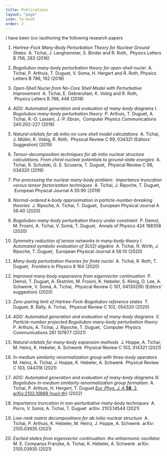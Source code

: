 ```yaml
---
title: Publications
layout: "page"
icon: fa-book
order: 2
---
```


I have been (co-)authoring the following research papers

1. *Hartree-Fock Many-Body Perturbation Theory for Nuclear Ground States *
A. Tichai, J. Langhammer, S. Binder and R. Roth,
 Physics Letters B 756, 283 (2016)

2. *Bogoliubov many-body perturbation theory for open-shell nuclei*
 A. Tichai, P.  Arthuis, T. Duguet,  V. Soma, H. Hergert and R. Roth, Physics Letters B 786, 192 (2018)

3. *Open-Shell Nuclei from No-Core Shell Model with Perturbative Improvement*
 A. Tichai, E. Gebrerufael, K.  Vobig and R. Roth,  
 Physics Letters B 786, 448 (2018)

4. *ADG: Automated generation and evaluation of many-body diagrams I. Bogoliubov many-body perturbation theory *
P. Arthuis, T. Duguet, A. Tichai, R.-D. Lasseri, J.-P. Ebran,
 Computer Physics Communications 240:202-227 (2018)

5. *Natural orbitals for ab initio no-core shell model calculations *
A. Tichai, J. Müller, K. Vobig, R. Roth, 
Physical Review C 99, 034321 (Editors’ Suggestion) (2019)

6. *Tensor-decomposition techniques for ab initio nuclear structure calculations. From chiral nuclear potentials to ground-state energies *
A. Tichai, R. Schutski, G. E. Scuseria, T. Duguet,
 Physical Review C 99, 034320 (2019)

7. *Pre-processing the nuclear many-body problem:   Importance truncation versus tensor factorization techniques *
A. Tichai, J. Ripoche, T. Duguet,
 European Physical Journal A 55:90 (2019)

8. *Normal-ordered k-body approximation in particle-number-breaking theories*
 J. Ripoche, A. Tichai, T. Duguet,
 European Physical Journal A 56:40 (2020)

9. *Bogoliubov many-body perturbation theory under constraint *
P. Demol, M. Frosini, A. Tichai, V. Somà, T. Duguet,
 Annals of Physics 424 168358 (2020)

10. *Symmetry reduction of tensor networks in many-body theory I. Automated symbolic evaluation of SU(2) algebra *
A. Tichai, R. Wirth, J. Ripoche, T. Duguet,
 European Physical Journal A 56:10 (2020)

11. *Many-body perturbation theories for finite nuclei *
A. Tichai, R. Roth, T. Duguet,
 Frontiers in Physics 8 164 (2020)

12. *Improved many-body expansions from eigenvector continuation *
P. Demol, T. Duguet,  A. Ekström, M. Frosini, K. Hebeler, S. König, D. Lee, A. Schwenk, V. Somá, A. Tichai,
 Physical Review C 101, 041302(R) (Editors’ suggestion) (2020)

13. *Zero-pairing limit of Hartree-Fock-Bogoliubov reference states*
 T. Duguet,  B. Bally,  A. Tichai,
 Physical Review C 102, 054320 (2020)

14. *ADG: Automated generation and evaluation of many-body diagrams  II. Particle-number projected Bogoliubov many-body perturbation theory*
P.  Arthuis,  A. Tichai,  J. Ripoche, T. Duguet,
 Computer Physics Communications 261 107677 (2021)

15. *Natural orbitals for many-body expansion methods *
J. Hoppe,  A. Tichai, M. Heinz, K. Hebeler,  A. Schwenk
 Physical Review C 103, 014321 (2021)

16. *In-medium similarity renormalization group with three-body operators *
M. Heinz,  A. Tichai, J. Hoppe, K. Hebeler,  A. Schwenk
 Physical Review C 103, 044318 (2021)

17. *ADG: Automated generation and evaluation of many-body diagrams III. Bogoliubov in-medium similarity renormalization group formalism*
 A. Tichai, P. Arthuis, H. Hergert, T. Duguet
[*Eur. Phys. J. A* **58**, 2](https://doi.org/10.1140/epja/s10050-021-00621-6), [arXiv:2102.10889 \[nucl-th\]](https://arxiv.org/abs/2102.10889) (2022)

18. *Importance truncation in non-perturbative many-body techniques *
A. Porro, V. Somà,  A. Tichai, T. Duguet
 arXiv: 2103.14544 (2021)

19. *Low-rank matrix decompositions for ab initio nuclear structure *
A. Tichai, P. Arthuis, K. Hebeler, M. Heinz, J. Hoppe, A. Schwenk
 arXiv: 2105.03935 (2021)

20. *Excited states from eigenvector continuation: the anharmonic oscillator *
M. E. Companys Franzke, A. Tichai, K. Hebeler, A. Schwenk
 arXiv: 2105.03935 (2021)
